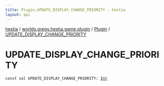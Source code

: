 ```yaml
---
title: Plugin.UPDATE_DISPLAY_CHANGE_PRIORITY - hestia
layout: api
---
```


<div class='api-docs-breadcrumbs'><a href="../../index.html">hestia</a> / <a href="../index.html">worlds.gregs.hestia.game.plugin</a> / <a href="index.html">Plugin</a> / <a href="./-u-p-d-a-t-e_-d-i-s-p-l-a-y_-c-h-a-n-g-e_-p-r-i-o-r-i-t-y.html">UPDATE_DISPLAY_CHANGE_PRIORITY</a></div>

# UPDATE_DISPLAY_CHANGE_PRIORITY

<div class="signature"><code><span class="keyword">const</span> <span class="keyword">val </span><span class="identifier">UPDATE_DISPLAY_CHANGE_PRIORITY</span><span class="symbol">: </span><a href="https://kotlinlang.org/api/latest/jvm/stdlib/kotlin/-int/index.html"><span class="identifier">Int</span></a></code></div>
